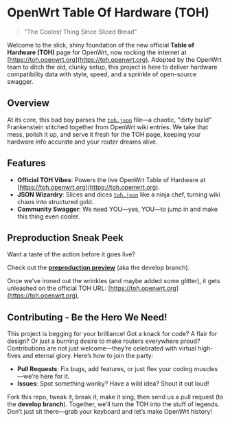 # OpenWrt Table Of Hardware (TOH)

> "The Coolest Thing Since Sliced Bread"

Welcome to the slick, shiny foundation of the new official **Table of Hardware (TOH)** page for OpenWrt, now rocking the internet at [https://toh.openwrt.org](https://toh.openwrt.org). Adopted by the OpenWrt team to ditch the old, clunky setup, this project is here to deliver hardware compatibility data with style, speed, and a sprinkle of open-source swagger.

## Overview

At its core, this bad boy parses the [`toh.json`](https://openwrt.org/toh.json) file—a chaotic, "dirty build" Frankenstein stitched together from OpenWrt wiki entries. We take that mess, polish it up, and serve it fresh for the TOH page, keeping your hardware info accurate and your router dreams alive.

## Features

- **Official TOH Vibes**: Powers the live OpenWrt Table of Hardware at [https://toh.openwrt.org](https://toh.openwrt.org).
- **JSON Wizardry**: Slices and dices [`toh.json`](https://openwrt.org/toh.json) like a ninja chef, turning wiki chaos into structured gold.
- **Community Swagger**: We need YOU—yes, YOU—to jump in and make this thing even cooler.

## Preproduction Sneak Peek

Want a taste of the action before it goes live? 

Check out the [**preproduction preview**](https://openwrt.github.io/toh-openwrt-org) (aka the develop branch). 

Once we’ve ironed out the wrinkles (and maybe added some glitter), it gets unleashed on the official TOH URL: [https://toh.openwrt.org](https://toh.openwrt.org).

## Contributing - Be the Hero We Need!

This project is begging for your brilliance! Got a knack for code? A flair for design? Or just a burning desire to make routers everywhere proud? Contributions are not just welcome—they’re celebrated with virtual high-fives and eternal glory. Here’s how to join the party:
- **Pull Requests**: Fix bugs, add features, or just flex your coding muscles—we’re here for it.
- **Issues**: Spot something wonky? Have a wild idea? Shout it out loud!


Fork this repo, tweak it, break it, make it sing, then send us a pull request (to the **develop branch**). Together, we’ll turn the TOH into the stuff of legends. Don’t just sit there—grab your keyboard and let’s make OpenWrt history!